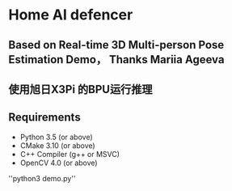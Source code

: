 # Home AI defencer
## Based on Real-time 3D Multi-person Pose Estimation Demo， Thanks Mariia Ageeva
## 使用旭日X3Pi 的BPU运行推理


## Requirements
* Python 3.5 (or above)
* CMake 3.10 (or above)
* C++ Compiler (g++ or MSVC)
* OpenCV 4.0 (or above)

''python3 demo.py''
